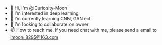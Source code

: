 - 👋 Hi, I’m @iCuriosity-Moon
- 👀 I’m interested in deep learning
- 🌱 I’m currently learning CNN, GAN ect.
- 💞️ I’m looking to collaborate on owner
- 📫 How to reach me. If you need chat with me, please send a email to imoon_8295@163.com

<!---
iCuriosity-Moon/iCuriosity-Moon is a ✨ special ✨ repository because its `README.md` (this file) appears on your GitHub profile.
You can click the Preview link to take a look at your changes.
--->
